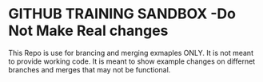 # GITHUB TRAINING SANDBOX -Do Not Make Real changes
This Repo is use for brancing and merging exmaples ONLY.
It is not meant to provide working code.  It is meant to
show example changes on differnet branches and merges that may 
not be functional.
